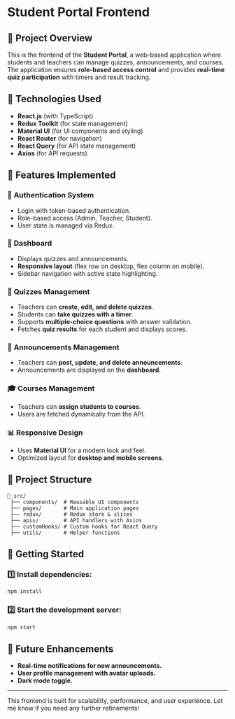 # Student Portal Frontend

## 📌 Project Overview
This is the frontend of the **Student Portal**, a web-based application where students and teachers can manage quizzes, announcements, and courses. The application ensures **role-based access control** and provides **real-time quiz participation** with timers and result tracking.

## 🚀 Technologies Used
- **React.js** (with TypeScript)
- **Redux Toolkit** (for state management)
- **Material UI** (for UI components and styling)
- **React Router** (for navigation)
- **React Query** (for API state management)
- **Axios** (for API requests)

## 🎯 Features Implemented
### 🔑 **Authentication System**
- Login with token-based authentication.
- Role-based access (Admin, Teacher, Student).
- User state is managed via Redux.

### 📌 **Dashboard**
- Displays quizzes and announcements.
- **Responsive layout** (flex row on desktop, flex column on mobile).
- Sidebar navigation with active state highlighting.

### 📝 **Quizzes Management**
- Teachers can **create, edit, and delete quizzes**.
- Students can **take quizzes with a timer**.
- Supports **multiple-choice questions** with answer validation.
- Fetches **quiz results** for each student and displays scores.

### 📢 **Announcements Management**
- Teachers can **post, update, and delete announcements**.
- Announcements are displayed on the **dashboard**.

### 🎓 **Courses Management**
- Teachers can **assign students to courses**.
- Users are fetched dynamically from the API.

### 📊 **Responsive Design**
- Uses **Material UI** for a modern look and feel.
- Optimized layout for **desktop and mobile screens**.

## 📂 Project Structure
```
📂 src/
 ├── components/  # Reusable UI components
 ├── pages/       # Main application pages
 ├── redux/       # Redux store & slices
 ├── apis/        # API handlers with Axios
 ├── customHooks/ # Custom hooks for React Query
 ├── utils/       # Helper functions
```

## 🚀 **Getting Started**
### 1️⃣ Install dependencies:
```sh
npm install
```

### 2️⃣ Start the development server:
```sh
npm start
```

## 📌 Future Enhancements
- **Real-time notifications for new announcements.**
- **User profile management with avatar uploads.**
- **Dark mode toggle.**

---

This frontend is built for scalability, performance, and user experience. Let me know if you need any further refinements! 

